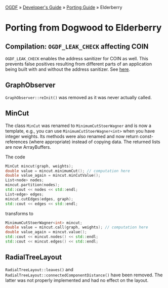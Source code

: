 [OGDF](../../README.md) » [Developer's Guide](../dev-guide.md) » [Porting Guide](../porting.md) » Elderberry

# Porting from Dogwood to Elderberry

## Compilation: `OGDF_LEAK_CHECK` affecting COIN

`OGDF_LEAK_CHECK` enables the address sanitizer for COIN as well.
This prevents false positives resulting from different parts of an application being built with and without the address sanitizer.
See [here](https://github.com/google/sanitizers/wiki/AddressSanitizerContainerOverflow#false-positives).

## GraphObserver

`GraphObserver::reInit()` was removed as it was never actually called.

## MinCut

The class `MinCut` was renamed to `MinimumCutStoerWagner` and is now a template,
e.g., you can use `MinimumCutStoerWagner<int>` when you have integer weights.
Its methods were also renamed and now return const-references (where appropriate)
instead of copying data.
The returned lists are now ArrayBuffers.

The code
```c++
MinCut mincut(graph, weights);
double value = mincut.minimumCut(); // computation here
double value_again = mincut.minCutValue();
List<node> nodes;
mincut.partition(nodes);
std::cout << nodes << std::endl;
List<edge> edges;
mincut.cutEdges(edges, graph);
std::cout << edges << std::endl;
```
transforms to
```c++
MinimumCutStoerWagner<int> mincut;
double value = mincut.call(graph, weights); // computation here
double value_again = mincut.value();
std::cout << mincut.nodes() << std::endl;
std::cout << mincut.edges() << std::endl;
```

## RadialTreeLayout

`RadialTreeLayout::leaves()` and `RadialTreeLayout::connectedComponentDistance()` have been removed.
The latter was not properly implemented and had no effect on the layout.

